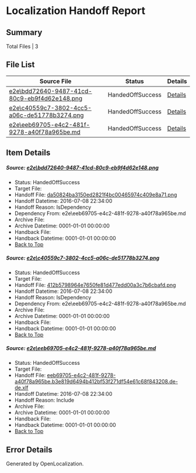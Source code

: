 # <a name='report-top'></a> Localization Handoff Report

## Summary
 Total Files | 3

## File List
 Source File | Status | Details 
 ----------- | ------ | ------- 
 [e2e\bdd72640-9487-41cd-80c9-eb9f4d62e148.png](https://github.com/OpenLocalizationTestOrg/oltest/blob/9aca44d86b61453ae903af356d040af25a653cc9/e2e/bdd72640-9487-41cd-80c9-eb9f4d62e148.png) | HandedOffSuccess | [Details](#da50824ba3150ed2821f4bc00465974c409e8a711)
 [e2e\c40559c7-3802-4cc5-a06c-de51778b3274.png](https://github.com/OpenLocalizationTestOrg/oltest/blob/9aca44d86b61453ae903af356d040af25a653cc9/e2e/c40559c7-3802-4cc5-a06c-de51778b3274.png) | HandedOffSuccess | [Details](#412b5798964e7650fe81d477edd00a3c7b6cbafd2)
 [e2e\eeb69705-e4c2-481f-9278-a40f78a965be.md](https://github.com/OpenLocalizationTestOrg/oltest/blob/9aca44d86b61453ae903af356d040af25a653cc9/e2e/eeb69705-e4c2-481f-9278-a40f78a965be.md) | HandedOffSuccess | [Details](#c6ddda7c8514e6550f00a9e6d4f845aa3cd185f53)

## Item Details
##### <a name='da50824ba3150ed2821f4bc00465974c409e8a711'></a> Source: [e2e\bdd72640-9487-41cd-80c9-eb9f4d62e148.png](https://github.com/OpenLocalizationTestOrg/oltest/blob/9aca44d86b61453ae903af356d040af25a653cc9/e2e/bdd72640-9487-41cd-80c9-eb9f4d62e148.png)
* Status: HandedOffSuccess
* Target File: 
* Handoff File: [da50824ba3150ed2821f4bc00465974c409e8a71.png](https://github.com/OpenLocalizationTestOrg/olhandoff-e2e/blob/1472af73e6e9906bdf130041ff16ea0898c34d8b/ol-handoff/OpenLocalizationTestOrg/oltest-dede-fly/ci/ht/da50824ba3150ed2821f4bc00465974c409e8a71.png)
* Handoff Datetime: 2016-07-08 22:34:00
* Handoff Reason: IsDependency
* Dependency From: e2e\eeb69705-e4c2-481f-9278-a40f78a965be.md
* Archive File: 
* Archive Datetime: 0001-01-01 00:00:00
* Handback File: 
* Handback Datetime: 0001-01-01 00:00:00
* [Back to Top](#report-top)

##### <a name='412b5798964e7650fe81d477edd00a3c7b6cbafd2'></a> Source: [e2e\c40559c7-3802-4cc5-a06c-de51778b3274.png](https://github.com/OpenLocalizationTestOrg/oltest/blob/9aca44d86b61453ae903af356d040af25a653cc9/e2e/c40559c7-3802-4cc5-a06c-de51778b3274.png)
* Status: HandedOffSuccess
* Target File: 
* Handoff File: [412b5798964e7650fe81d477edd00a3c7b6cbafd.png](https://github.com/OpenLocalizationTestOrg/olhandoff-e2e/blob/1472af73e6e9906bdf130041ff16ea0898c34d8b/ol-handoff/OpenLocalizationTestOrg/oltest-dede-fly/ci/ht/412b5798964e7650fe81d477edd00a3c7b6cbafd.png)
* Handoff Datetime: 2016-07-08 22:34:00
* Handoff Reason: IsDependency
* Dependency From: e2e\eeb69705-e4c2-481f-9278-a40f78a965be.md
* Archive File: 
* Archive Datetime: 0001-01-01 00:00:00
* Handback File: 
* Handback Datetime: 0001-01-01 00:00:00
* [Back to Top](#report-top)

##### <a name='c6ddda7c8514e6550f00a9e6d4f845aa3cd185f53'></a> Source: [e2e\eeb69705-e4c2-481f-9278-a40f78a965be.md](https://github.com/OpenLocalizationTestOrg/oltest/blob/9aca44d86b61453ae903af356d040af25a653cc9/e2e/eeb69705-e4c2-481f-9278-a40f78a965be.md)
* Status: HandedOffSuccess
* Target File: 
* Handoff File: [eeb69705-e4c2-481f-9278-a40f78a965be.b3e819d6494b412bf53f271df54e61c68f843208.de-de.xlf](https://github.com/OpenLocalizationTestOrg/olhandoff-e2e/blob/1472af73e6e9906bdf130041ff16ea0898c34d8b/ol-handoff/OpenLocalizationTestOrg/oltest-dede-fly/ci/ht/eeb69705-e4c2-481f-9278-a40f78a965be.b3e819d6494b412bf53f271df54e61c68f843208.de-de.xlf)
* Handoff Datetime: 2016-07-08 22:34:00
* Handoff Reason: Include
* Archive File: 
* Archive Datetime: 0001-01-01 00:00:00
* Handback File: 
* Handback Datetime: 0001-01-01 00:00:00
* [Back to Top](#report-top)


## Error Details

Generated by OpenLocalization.
